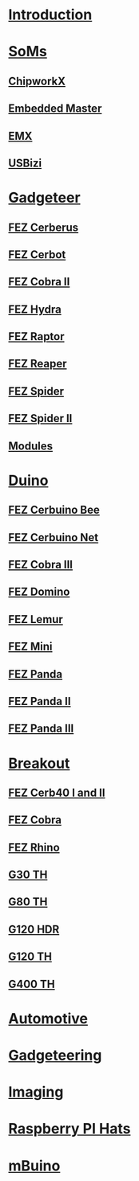 # [Introduction](intro.md)

# [SoMs](som.md)
## [ChipworkX](../hardware/ucm/chipworkx.md)
## [Embedded Master](../hardware/scm/embedded-master.md)
## [EMX](../hardware/scm/emx.md)
## [USBizi](../hardware/scm/usbizi.md)

# [Gadgeteer](../hardware/gadgeteer/intro.md)
## [FEZ Cerberus](../hardware/gadgeteer/fez-cerberus.md)
## [FEZ Cerbot](../hardware/gadgeteer/fez-cerbot.md)
## [FEZ Cobra II](../hardware/gadgeteer/fez-cobra-ii.md)
## [FEZ Hydra](../hardware/gadgeteer/fez-hydra.md)
## [FEZ Raptor](../hardware/gadgeteer/fez-raptor.md)
## [FEZ Reaper](../hardware/gadgeteer/fez-reaper.md)
## [FEZ Spider](../hardware/gadgeteer/fez-spider.md)
## [FEZ Spider II](../hardware/gadgeteer/fez-spider-ii.md)
## [Modules](../hardware/gadgeteer/modules.md)

# [Duino](../hardware/duino/intro.md)
## [FEZ Cerbuino Bee](../hardware/duino/fez-cerbuino-bee.md)
## [FEZ Cerbuino Net](../hardware/duino/fez-cerbuino-net.md)
## [FEZ Cobra III](../hardware/duino/fez-cobra-iii.md)
## [FEZ Domino](../hardware/duino/fez-domino.md)
## [FEZ Lemur](../hardware/duino/fez-lemur.md)
## [FEZ Mini](../hardware/duino/fez-mini.md)
## [FEZ Panda](../hardware/duino/fez-panda.md)
## [FEZ Panda II](../hardware/duino/fez-panda-ii.md)
## [FEZ Panda III](../hardware/duino/fez-panda-iii.md)

# [Breakout](../hardware/breakout/intro.md)
## [FEZ Cerb40 I and II](../hardware/breakout/fez-cerb40.md)
## [FEZ Cobra](../hardware/breakout/fez-cobra.md)
## [FEZ Rhino](../hardware/breakout/fez-rhino.md)
## [G30 TH](../hardware/breakout/g30-th.md)
## [G80 TH](../hardware/breakout/g80-th.md)
## [G120 HDR](../hardware/breakout/g120-hdr.md)
## [G120 TH](../hardware/breakout/g120-th.md)
## [G400 TH](../hardware/breakout/g400-th.md)

# [Automotive](../hardware/automotive.md)
# [Gadgeteering](../hardware/gadgeteering.md)
# [Imaging](../hardware/imaging.md)
# [Raspberry PI Hats](../hardware/raspberrypi-hats.md)
# [mBuino](../hardware/mbuino.md)
